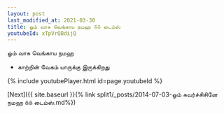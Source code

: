 ```yaml
---
layout: post
last_modified_at: 2021-03-30
title: ஓம் வாசு வெங்காய நமஹ ௧௧ டைம்ஸ்
youtubeId: xTpVrQBdijQ
---
```

 
 
 ஓம் வாசு வெங்காய நமஹ  
 
 -  காற்றின் வேகம் யாருக்கு இருக்கிறது 
 
  
 
  
 
 
 
 
 
 


{% include youtubePlayer.html id=page.youtubeId %}
 
[Next]({{ site.baseurl }}{% link  split1/_posts/2014-07-03-ஓம் சுவர்ச்சிசினே நமஹ ௧௧ டைம்ஸ்.md%})
 
